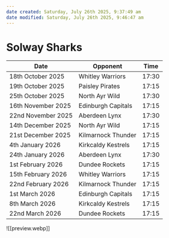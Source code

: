 ```yaml
---
date created: Saturday, July 26th 2025, 9:37:49 am
date modified: Saturday, July 26th 2025, 9:46:47 am
---
```


# Solway Sharks
| Date               | Opponent           | Time  |
| ------------------ | ------------------ | ----- |
| 18th October 2025  | Whitley Warriors   | 17:30 |
| 19th October 2025  | Paisley Pirates    | 17:15 |
| 25th October 2025  | North Ayr Wild     | 17:30 |
| 16th November 2025 | Edinburgh Capitals | 17:15 |
| 22nd November 2025 | Aberdeen Lynx      | 17:30 |
| 14th December 2025 | North Ayr Wild     | 17:15 |
| 21st December 2025 | Kilmarnock Thunder | 17:15 |
| 4th January 2026   | Kirkcaldy Kestrels | 17:15 |
| 24th January 2026  | Aberdeen Lynx      | 17:30 |
| 1st February 2026  | Dundee Rockets     | 17:15 |
| 15th February 2026 | Whitley Warriors   | 17:15 |
| 22nd February 2026 | Kilmarnock Thunder | 17:15 |
| 1st March 2026     | Edinburgh Capitals | 17:15 |
| 8th March 2026     | Kirkcaldy Kestrels | 17:15 |
| 22nd March 2026    | Dundee Rockets     | 17:15 |

![[preview.webp]]